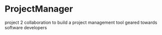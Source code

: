 # ProjectManager
project 2 collaboration to build a project management tool geared towards software developers
